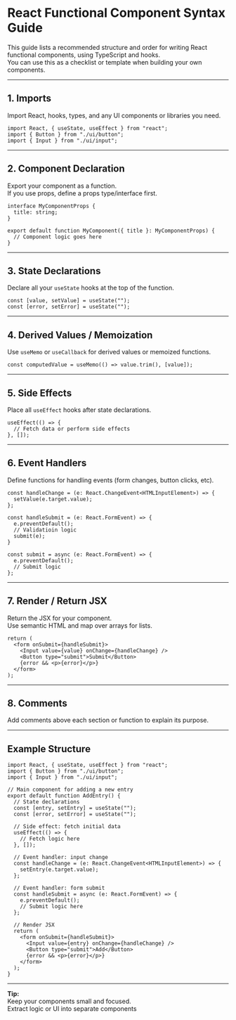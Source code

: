 # React Functional Component Syntax Guide

This guide lists a recommended structure and order for writing React functional components, using TypeScript and hooks.  
You can use this as a checklist or template when building your own components.

---

## 1. **Imports**
Import React, hooks, types, and any UI components or libraries you need.

```tsx
import React, { useState, useEffect } from "react";
import { Button } from "./ui/button";
import { Input } from "./ui/input";
```

---

## 2. **Component Declaration**
Export your component as a function.  
If you use props, define a props type/interface first.

```tsx
interface MyComponentProps {
  title: string;
}

export default function MyComponent({ title }: MyComponentProps) {
  // Component logic goes here
}
```

---

## 3. **State Declarations**
Declare all your `useState` hooks at the top of the function.

```tsx
const [value, setValue] = useState("");
const [error, setError] = useState("");
```

---

## 4. **Derived Values / Memoization**
Use `useMemo` or `useCallback` for derived values or memoized functions.

```tsx
const computedValue = useMemo(() => value.trim(), [value]);
```

---

## 5. **Side Effects**
Place all `useEffect` hooks after state declarations.

```tsx
useEffect(() => {
  // Fetch data or perform side effects
}, []);
```

---

## 6. **Event Handlers**
Define functions for handling events (form changes, button clicks, etc).

```tsx
const handleChange = (e: React.ChangeEvent<HTMLInputElement>) => {
  setValue(e.target.value);
};

const handleSubmit = (e: React.FormEvent) => {
  e.preventDefault();
  // Validatioin logic
  submit(e);
}

const submit = async (e: React.FormEvent) => {
  e.preventDefault();
  // Submit logic
};
```

---

## 7. **Render / Return JSX**
Return the JSX for your component.  
Use semantic HTML and map over arrays for lists.

```tsx
return (
  <form onSubmit={handleSubmit}>
    <Input value={value} onChange={handleChange} />
    <Button type="submit">Submit</Button>
    {error && <p>{error}</p>}
  </form>
);
```

---

## 8. **Comments**
Add comments above each section or function to explain its purpose.

---

## Example Structure

```tsx
import React, { useState, useEffect } from "react";
import { Button } from "./ui/button";
import { Input } from "./ui/input";

// Main component for adding a new entry
export default function AddEntry() {
  // State declarations
  const [entry, setEntry] = useState("");
  const [error, setError] = useState("");

  // Side effect: fetch initial data
  useEffect(() => {
    // Fetch logic here
  }, []);

  // Event handler: input change
  const handleChange = (e: React.ChangeEvent<HTMLInputElement>) => {
    setEntry(e.target.value);
  };

  // Event handler: form submit
  const handleSubmit = async (e: React.FormEvent) => {
    e.preventDefault();
    // Submit logic here
  };

  // Render JSX
  return (
    <form onSubmit={handleSubmit}>
      <Input value={entry} onChange={handleChange} />
      <Button type="submit">Add</Button>
      {error && <p>{error}</p>}
    </form>
  );
}
```

---

**Tip:**  
Keep your components small and focused.  
Extract logic or UI into separate components